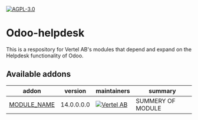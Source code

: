 [![AGPL-3.0](https://img.shields.io/badge/licence-AGPL--3-blue.svg)](https://www.gnu.org/licenses/agpl-3.0.en.html)

Odoo-helpdesk
================================================

This is a respository for Vertel AB's modules that depend and expand on the Helpdesk functionality of Odoo.

Available addons
----------------
addon | version | maintainers | summary
--- | --- | --- | ---
[MODULE_NAME](MODULE_NAME/) | 14.0.0.0.0 | [![Vertel AB](https://vertel.se/web/image/30659-8d658de2/Vertelsvg_Vit.png)](https://vertel.se/) | SUMMERY OF MODULE
